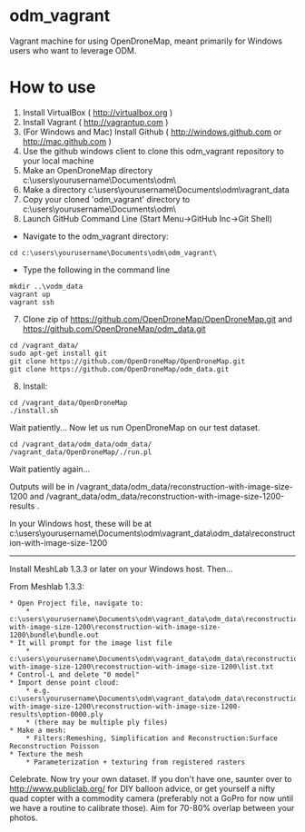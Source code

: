 odm_vagrant
===========

Vagrant machine for using OpenDroneMap, meant primarily for Windows users who want to leverage ODM.

How to use
==========

1. Install VirtualBox ( http://virtualbox.org )
2. Install Vagrant ( http://vagrantup.com )
3. (For Windows and Mac) Install Github ( http://windows.github.com or http://mac.github.com )
4. Use the github windows client to clone this odm_vagrant repository to your local machine
5. Make an OpenDroneMap directory c:\users\yourusername\Documents\odm\
6. Make a directory c:\users\yourusername\Documents\odm\vagrant_data
7. Copy your cloned 'odm_vagrant' directory to c:\users\yourusername\Documents\odm\
8. Launch GitHub Command Line (Start Menu->GitHub Inc->Git Shell)
 * Navigate to the odm_vagrant directory:

 ```
 cd c:\users\yourusername\Documents\odm\odm_vagrant\
 ```
 * Type the following in the command line

  ```
  mkdir ..\vodm_data
  vagrant up
  vagrant ssh
  ```

7. Clone zip of https://github.com/OpenDroneMap/OpenDroneMap.git and https://github.com/OpenDroneMap/odm_data.git

  ```
  cd /vagrant_data/
  sudo apt-get install git
  git clone https://github.com/OpenDroneMap/OpenDroneMap.git
  git clone https://github.com/OpenDroneMap/odm_data.git
  ```

8. Install:

  ```
  cd /vagrant_data/OpenDroneMap
  ./install.sh
  ```

Wait patiently...
Now let us run OpenDroneMap on our test dataset.

```
cd /vagrant_data/odm_data/odm_data/
/vagrant_data/OpenDroneMap/./run.pl
```

Wait patiently again...

Outputs will be in /vagrant_data/odm_data/reconstruction-with-image-size-1200 and /vagrant_data/odm_data/reconstruction-with-image-size-1200-results .

In your Windows host, these will be at c:\users\yourusername\Documents\odm\vagrant_data\odm_data\reconstruction-with-image-size-1200

---

Install MeshLab 1.3.3 or later on your Windows host. Then...

From Meshlab 1.3.3:

	* Open Project file, navigate to:
		* c:\users\yourusername\Documents\odm\vagrant_data\odm_data\reconstruction-with-image-size-1200\reconstruction-with-image-size-1200\bundle\bundle.out
	* It will prompt for the image list file
		* c:\users\yourusername\Documents\odm\vagrant_data\odm_data\reconstruction-with-image-size-1200\reconstruction-with-image-size-1200\list.txt
	* Control-L and delete "0 model"
	* Import dense point cloud:
		* e.g. c:\users\yourusername\Documents\odm\vagrant_data\odm_data\reconstruction-with-image-size-1200\reconstruction-with-image-size-1200-results\option-0000.ply
		* (there may be multiple ply files)
	* Make a mesh:
		* Filters:Remeshing, Simplification and Reconstruction:Surface Reconstruction Poisson
	* Texture the mesh
		* Parameterization + texturing from registered rasters

Celebrate. Now try your own dataset. If you don't have one, saunter over to http://www.publiclab.org/ for DIY balloon advice, or get yourself a nifty quad copter with a commodity camera (preferably not a GoPro for now until we have a routine to calibrate those). Aim for 70-80% overlap between your photos.

